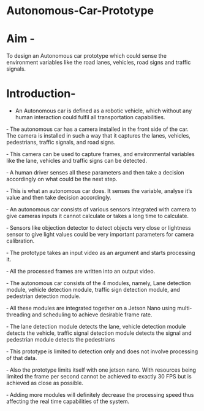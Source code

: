 # Autonomous-Car-Prototype

# Aim -
To design an Autonomous car prototype which could sense the environment variables like the road lanes, vehicles, road signs and traffic signals.

# Introduction-
-	An Autonomous car is defined as a robotic vehicle, which without any human interaction could fulfil all transportation capabilities.

‐	The autonomous car has a camera installed in the front side of the car. The camera is installed in such a way that it captures the lanes, vehicles, pedestrians, traffic signals, and road signs.

‐	This camera can be used to capture frames, and environmental variables like the lane, vehicles and traffic signs can be detected.

‐	A human driver senses all these parameters and then take a decision accordingly on what could be the next step.

‐	This is what an autonomous car does. It senses the variable, analyse it’s value and then take decision accordingly.

‐	An autonomous car consists of various sensors integrated with camera to give cameras inputs it cannot calculate or takes a long time to calculate. 

‐	Sensors like objection detector to detect objects very close or lightness sensor to give light values could be very important parameters for camera calibration.

‐	The prototype takes an input video as an argument and starts processing it. 

‐	All the processed frames are written into an output video.

‐	The autonomous car consists of the 4 modules, namely, Lane detection module, vehicle detection module, traffic sign detection module, and pedestrian detection module.

‐	All these modules are integrated together on a Jetson Nano using multi-threading and scheduling to achieve desirable frame rate.

‐	The lane detection module detects the lane, vehicle detection module detects the vehicle, traffic signal detection module detects the signal and pedestrian module detects the pedestrians

‐	This prototype is limited to detection only and does not involve processing of that data.

‐	Also the prototype limits itself with one jetson nano. With resources being limited the frame per second cannot be achieved to exactly 30 FPS but is achieved as close as possible.

‐	Adding more modules will definitely decrease the processing speed thus affecting the real time capabilities of the system. 


 
